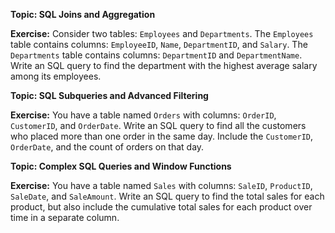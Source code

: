 

**Topic: SQL Joins and Aggregation**

**Exercise:**
Consider two tables: `Employees` and `Departments`. The `Employees` table contains columns: `EmployeeID`, `Name`, `DepartmentID`, and `Salary`. The `Departments` table contains columns: `DepartmentID` and `DepartmentName`. Write an SQL query to find the department with the highest average salary among its employees.



**Topic: SQL Subqueries and Advanced Filtering**

**Exercise:**
You have a table named `Orders` with columns: `OrderID`, `CustomerID`, and `OrderDate`. Write an SQL query to find all the customers who placed more than one order in the same day. Include the `CustomerID`, `OrderDate`, and the count of orders on that day.



**Topic: Complex SQL Queries and Window Functions**

**Exercise:**
You have a table named `Sales` with columns: `SaleID`, `ProductID`, `SaleDate`, and `SaleAmount`. Write an SQL query to find the total sales for each product, but also include the cumulative total sales for each product over time in a separate column.

